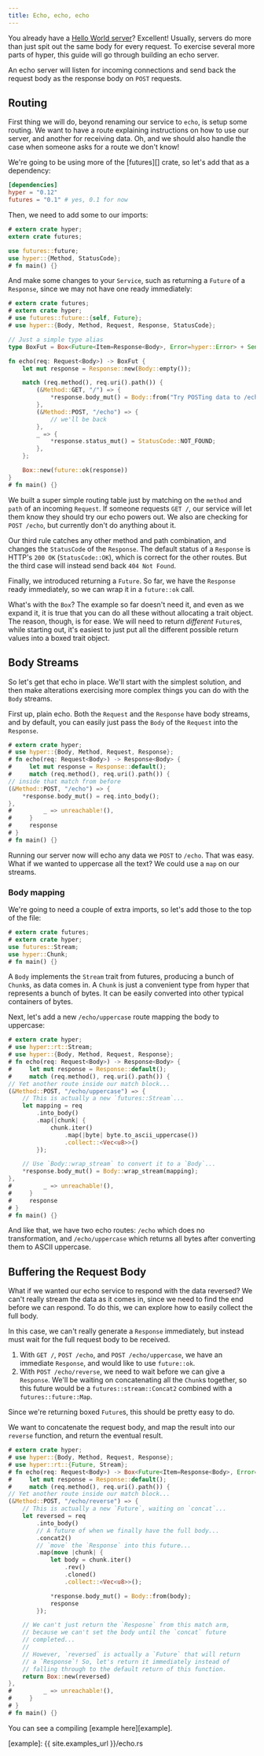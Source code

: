 ```yaml
---
title: Echo, echo, echo
---
```


You already have a [Hello World server](hello-world.md)? Excellent! Usually,
servers do more than just spit out the same body for every request. To
exercise several more parts of hyper, this guide will go through
building an echo server.

An echo server will listen for incoming connections and send back the
request body as the response body on `POST` requests.

## Routing

First thing we will do, beyond renaming our service to `echo`, is setup some
routing. We want to have a route explaining instructions on how to use
our server, and another for receiving data. Oh, and we should also
handle the case when someone asks for a route we don't know!

We're going to be using more of the [futures][] crate, so let's add that as
a dependency:

```toml
[dependencies]
hyper = "0.12"
futures = "0.1" # yes, 0.1 for now
```

Then, we need to add some to our imports:

```rust
# extern crate hyper;
extern crate futures;

use futures::future;
use hyper::{Method, StatusCode};
# fn main() {}
```

And make some changes to your `Service`, such as returning a `Future` of a `Response`,
since we may not have one ready immediately:

```rust
# extern crate futures;
# extern crate hyper;
# use futures::future::{self, Future};
# use hyper::{Body, Method, Request, Response, StatusCode};

// Just a simple type alias
type BoxFut = Box<Future<Item=Response<Body>, Error=hyper::Error> + Send>;

fn echo(req: Request<Body>) -> BoxFut {
    let mut response = Response::new(Body::empty());

    match (req.method(), req.uri().path()) {
        (&Method::GET, "/") => {
            *response.body_mut() = Body::from("Try POSTing data to /echo");
        },
        (&Method::POST, "/echo") => {
            // we'll be back
        },
        _ => {
            *response.status_mut() = StatusCode::NOT_FOUND;
        },
    };

    Box::new(future::ok(response))
}
# fn main() {}
```

We built a super simple routing table just by matching on the `method`
and `path` of an incoming `Request`. If someone requests `GET /`, our
service will let them know they should try our echo powers out. We also
are checking for `POST /echo`, but currently don't do anything about it.

Our third rule catches any other method and path combination, and
changes the `StatusCode` of the `Response`. The default status of a
`Response` is HTTP's `200 OK` (`StatusCode::OK`), which is correct for
the other routes. But the third case will instead send back `404 Not
Found`.

Finally, we introduced returning a `Future`. So far, we have the `Response`
ready immediately, so we can wrap it in a `future::ok` call.

What's with the `Box`? The example so far doesn't need it, and even as we
expand it, it is true that you can do all these without allocating a trait
object. The reason, though, is for ease. We will need to return *different*
`Future`s, while starting out, it's easiest to just put all the different
possible return values into a boxed trait object.

## Body Streams

So let's get that echo in place. We'll start with the simplest solution, and
then make alterations exercising more complex things you can do with the
`Body` streams.

First up, plain echo. Both the `Request` and the `Response` have body streams,
and by default, you can easily just pass the `Body` of the `Request` into the
`Response`.

```rust
# extern crate hyper;
# use hyper::{Body, Method, Request, Response};
# fn echo(req: Request<Body>) -> Response<Body> {
#     let mut response = Response::default();
#     match (req.method(), req.uri().path()) {
// inside that match from before
(&Method::POST, "/echo") => {
    *response.body_mut() = req.into_body();
},
#         _ => unreachable!(),
#     }
#     response
# }
# fn main() {}
```

Running our server now will echo any data we `POST` to `/echo`. That was easy.
What if we wanted to uppercase all the text? We could use a `map` on our streams.

### Body mapping

We're going to need a couple of extra imports, so let's add those to the top of the file:

```rust
# extern crate futures;
# extern crate hyper;
use futures::Stream;
use hyper::Chunk;
# fn main() {}
```

A `Body` implements the `Stream` trait from futures, producing a bunch of
`Chunk`s, as data comes in. A `Chunk` is just a convenient type from hyper
that represents a bunch of bytes. It can be easily converted into other
typical containers of bytes.

Next, let's add a new `/echo/uppercase` route mapping the body to uppercase:

```rust
# extern crate hyper;
# use hyper::rt::Stream;
# use hyper::{Body, Method, Request, Response};
# fn echo(req: Request<Body>) -> Response<Body> {
#     let mut response = Response::default();
#     match (req.method(), req.uri().path()) {
// Yet another route inside our match block...
(&Method::POST, "/echo/uppercase") => {
    // This is actually a new `futures::Stream`...
    let mapping = req
        .into_body()
        .map(|chunk| {
            chunk.iter()
                .map(|byte| byte.to_ascii_uppercase())
                .collect::<Vec<u8>>()
        });

    // Use `Body::wrap_stream` to convert it to a `Body`...
    *response.body_mut() = Body::wrap_stream(mapping);
},
#         _ => unreachable!(),
#     }
#     response
# }
# fn main() {}
```

And like that, we have two echo routes: `/echo` which does no transformation,
and `/echo/uppercase` which returns all bytes after converting them to ASCII
uppercase.

## Buffering the Request Body

What if we wanted our echo service to respond with the data reversed? We can't really stream the data as it comes in, since we need to find the end before we can respond. To do this, we can explore how to easily collect the full body.

In this case, we can't really generate a `Response` immediately, but instead must wait for the full request body to be received.

1. With `GET /`, `POST /echo`, and `POST /echo/uppercase`, we have an immediate `Response`, and would like to use `future::ok`.
2. With `POST /echo/reverse`, we need to wait before we can give a `Response`. We'll be waiting on concatenating all the `Chunk`s together, so this future would be a `futures::stream::Concat2` combined with a `futures::future::Map`.

Since we're returning boxed `Future`s, this should be pretty easy to do.

We want to concatenate the request body, and map the result into our `reverse` function, and return the eventual result.

```rust
# extern crate hyper;
# use hyper::{Body, Method, Request, Response};
# use hyper::rt::{Future, Stream};
# fn echo(req: Request<Body>) -> Box<Future<Item=Response<Body>, Error=hyper::Error> + Send> {
#     let mut response = Response::default();
#     match (req.method(), req.uri().path()) {
// Yet another route inside our match block...
(&Method::POST, "/echo/reverse") => {
    // This is actually a new `Future`, waiting on `concat`...
    let reversed = req
        .into_body()
        // A future of when we finally have the full body...
        .concat2()
        // `move` the `Response` into this future...
        .map(move |chunk| {
            let body = chunk.iter()
                .rev()
                .cloned()
                .collect::<Vec<u8>>();

            *response.body_mut() = Body::from(body);
            response
        });

    // We can't just return the `Resposne` from this match arm,
    // because we can't set the body until the `concat` future
    // completed...
    //
    // However, `reversed` is actually a `Future` that will return
    // a `Response`! So, let's return it immediately instead of
    // falling through to the default return of this function.
    return Box::new(reversed)
},
#         _ => unreachable!(),
#     }
# }
# fn main() {}
```

You can see a compiling [example here][example].

[example]: {{ site.examples_url }}/echo.rs

